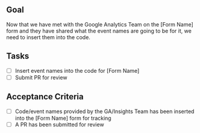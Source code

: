 ## Goal
Now that we have met with the Google Analytics Team on the [Form Name] form and they have shared what the event names are going to be for it, we need to insert them into the code.

## Tasks
- [ ] Insert event names into the code for [Form Name]
- [ ] Submit PR for review

## Acceptance Criteria
- [ ] Code/event names provided by the GA/Insights Team has been inserted into the [Form Name] form for tracking
- [ ] A PR has been submitted for review
